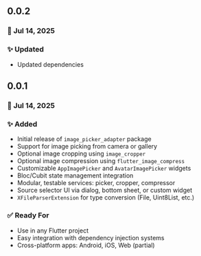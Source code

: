 ## 0.0.2

### 📅 Jul 14, 2025

### ✨ Updated

* Updated dependencies

## 0.0.1

### 📅 Jul 14, 2025

### ✨ Added

* Initial release of `image_picker_adapter` package
* Support for image picking from camera or gallery
* Optional image cropping using `image_cropper`
* Optional image compression using `flutter_image_compress`
* Customizable `AppImagePicker` and `AvatarImagePicker` widgets
* Bloc/Cubit state management integration
* Modular, testable services: picker, cropper, compressor
* Source selector UI via dialog, bottom sheet, or custom widget
* `XFileParserExtension` for type conversion (File, Uint8List, etc.)

### ✅ Ready For

* Use in any Flutter project
* Easy integration with dependency injection systems
* Cross-platform apps: Android, iOS, Web (partial)
